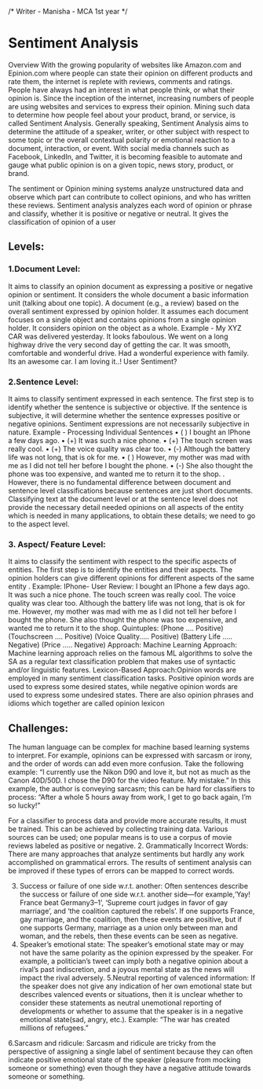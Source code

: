 /*
Writer - Manisha - MCA 1st year
*/

# Sentiment Analysis

Overview
With the growing popularity of websites like Amazon.com and Epinion.com where people can state their opinion on different products and rate them, the internet is replete with reviews, comments and ratings. People have always had an interest in what people think, or what their opinion is. Since the inception of the internet, increasing numbers of people are using websites and services to express their opinion. Mining such data to determine how people feel about your product, brand, or service, is called Sentiment Analysis. Generally speaking, Sentiment Analysis aims to determine the attitude of a speaker, writer, or other subject with respect to some topic or the overall contextual polarity or emotional reaction to a document, interaction, or event. With social media channels such as Facebook, LinkedIn, and Twitter, it is becoming feasible to automate and gauge what public opinion is on a given topic, news story, product, or brand.

The sentiment or Opinion mining systems analyze unstructured data and observe which part can contribute to collect opinions, and who has written these reviews. Sentiment analysis analyzes each word of opinion or phrase and classify, whether it is positive or negative or neutral. It gives the classification of opinion of a user

## Levels:

### 1.Document Level:
It aims to classify an opinion document as expressing a positive or negative opinion or sentiment. It considers the whole document a basic information unit (talking about one topic). A document (e.g., a review) based on the overall sentiment expressed by opinion holder. It assumes each document focuses on a single object and contains opinions from a single opinion holder. It considers opinion on the object as a whole.
Example -
My XYZ CAR was delivered yesterday. It looks faboulous. We went on a long highway drive the very second day of getting the car. It was smooth, comfortable and wonderful drive. Had a wonderful experience with family. Its an awesome car. I am loving it..!
User Sentiment?

### 2.Sentence Level: 
It aims to classify sentiment expressed in each sentence. The first step is to identify whether the sentence is subjective or objective. If the sentence is subjective, it will determine whether the sentence expresses positive or negative opinions. Sentiment expressions are not necessarily subjective in nature.
Example - 
Processing Individual Sentences
•	( ) I bought an IPhone a few days ago.
•	(+) It was such a nice phone.
•	(+) The touch screen was really cool. 
•	(+) The voice quality was clear too. 
•	(-) Although the battery life was not long, that is ok for me.
•	( ) However, my mother was mad with me as I did not tell her  before I bought the phone. 
•	(-) She also thought the phone was too expensive, and wanted me to return it to the shop.
. However, there is no fundamental difference between document and sentence level classifications because sentences are just short documents. Classifying text at the document level or at the sentence level does not provide the necessary detail needed opinions on all aspects of the entity which is needed in many applications, to obtain these details; we need to go to the aspect level.

### 3. Aspect/ Feature Level: 
It aims to classify the sentiment with respect to the specific aspects of entities. The first step is to identify the entities and their aspects. The opinion holders can give different opinions for different aspects of the same entity .
Example:
IPhone- User Review: 
I bought an IPhone a few days ago. It was such a nice phone. The touch screen was really cool. The voice quality was clear too. Although the battery life was not long, that is ok for me. However, my mother was mad with me as I did not tell her before I bought the phone. She also thought the phone was too expensive, and wanted me to return it to the shop.
Quintuples: 
(Phone …. Positive) 
(Touchscreen …. Positive)
 (Voice Quality….. Positive) 
(Battery Life ….. Negative) 
(Price ….. Negative)
Approach:
Machine Learning Approach:
 Machine learning approach relies on the famous ML algorithms to solve the SA as a regular text classification problem that makes use of syntactic and/or linguistic features.
Lexicon-Based Approach:Opinion words are employed in many sentiment classification tasks. Positive opinion words are used to express some desired states, while negative opinion words are used to express some undesired states. There are also opinion phrases and idioms which together are called opinion lexicon             

## Challenges:
The human language can be complex for machine based learning systems to interpret. For example, opinions can be expressed with sarcasm or irony, and the order of words can add even more confusion.
Take the following example:
“I currently use the Nikon D90 and love it, but not as much as the Canon 40D/50D. I chose the D90 for the video feature. My mistake.”
In this example, the author is conveying sarcasm; this can be hard for classifiers to process:
“After a whole 5 hours away from work, I get to go back again, I’m so lucky!”
  
For a classifier to process data and provide more accurate results, it must be trained.  This can be achieved by collecting training data.  Various sources can be used; one popular means is to use a corpus of movie reviews labeled as positive or negative.
2. Grammatically Incorrect Words:  There are many approaches that analyze sentiments but hardly any work accomplished on grammatical errors. The results of sentiment analysis can be improved if these types of errors can be mapped to correct words.

3. Success or failure of one side w.r.t. another: Often sentences describe the success or failure of one side w.r.t. another side—for example,‘Yay! France beat Germany3–1’, ‘Supreme court judges in favor of gay marriage’, and ‘the coalition captured the rebels’. If one supports France, gay marriage, and the coalition, then these events are positive, but if one supports Germany, marriage as a union only between man and woman, and the rebels, then these events can be seen as negative.
4. Speaker’s emotional state: The speaker’s emotional state may or may not have the same polarity as the opinion expressed by the speaker. For example, a politician’s tweet can imply both a negative opinion about a rival’s past indiscretion, and a joyous mental state as the news will impact the rival adversely.
5.Neutral reporting of valenced information: If the speaker does not give any indication of her own emotional state but describes valenced events or situations, then it is unclear whether to consider these statements as neutral unemotional reporting of developments or whether to assume that the speaker is in a negative emotional state(sad, angry, etc.). Example:
“The war has created millions of refugees.”

6.Sarcasm and ridicule: Sarcasm and ridicule are tricky from the perspective of assigning a single label of sentiment because they can often indicate positive emotional state of the speaker (pleasure from mocking someone or something) even though they have a negative attitude  towards someone or something.



